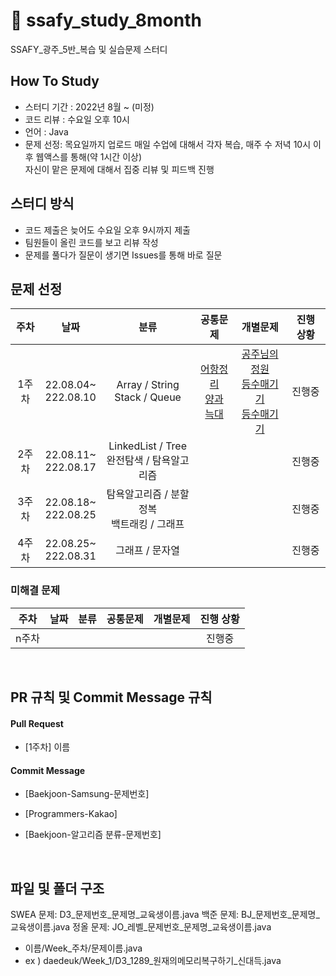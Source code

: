 # 🌈 ssafy_study_8month
SSAFY_광주_5반_복습 및 실습문제 스터디

## How To Study
- 스터디 기간 : 2022년 8월 ~ (미정)
- 코드 리뷰 : 수요일 오후 10시
- 언어 : Java
- 문제 선정: 목요일까지 업로드
매일 수업에 대해서 각자 복습, 매주 수 저녁 10시 이후 웹액스를 통해(약 1시간 이상)</br>자신이 맡은 문제에 대해서 집중 리뷰 및 피드백 진행

## 스터디 방식
- 코드 제출은 늦어도 수요일 오후 9시까지 제출
- 팀원들이 올린 코드를 보고 리뷰 작성
- 문제를 풀다가 질문이 생기면 Issues를 통해 바로 질문 </br>
## 문제 선정
|**주차**|**날짜**|**분류**|**공통문제**|**개별문제**|**진행 상황**
|:----:|:-----:|:-----:|:-----:|:-----:|:-----:|
| 1주차 | 22.08.04~</br>222.08.10 | Array / String </br> Stack / Queue | [어항정리](https://www.acmicpc.net/problem/23291) </br> [양과 늑대](https://programmers.co.kr/learn/courses/30/lessons/92343) | [공주님의 정원](https://www.acmicpc.net/problem/2457) </br> [등수매기기](https://www.acmicpc.net/problem/2012) </br> [등수매기기](https://www.acmicpc.net/problem/2012) | 진행중|
| 2주차 | 22.08.11~</br>222.08.17 | LinkedList / Tree  </br> 완전탐색 / 탐욕알고리즘 |  |  | 진행중|
| 3주차 | 22.08.18~</br>222.08.25 | 탐욕알고리즘 / 분할정복 </br> 백트래킹 / 그래프 |  |  | 진행중|
| 4주차 | 22.08.25~</br>222.08.31 | 그래프 / 문자열 |  |  | 진행중|

### 미해결 문제
|**주차**|**날짜**|**분류**|**공통문제**|**개별문제**|**진행 상황**
|:----:|:-----:|:-----:|:-----:|:-----:|:-----:|
| n주차 | |  |  |  | 진행중|
<br/>


## PR 규칙 및 Commit Message 규칙

#### Pull Request

- [1주차] 이름

#### Commit Message

- [Baekjoon-Samsung-문제번호] 

- [Programmers-Kakao] 

- [Baekjoon-알고리즘 분류-문제번호]


<br/>

## 파일 및 폴더 구조

SWEA 문제: D3_문제번호_문제명_교육생이름.java
백준 문제: BJ_문제번호_문제명_교육생이름.java
정올 문제: JO_레벨_문제번호_문제명_교육생이름.java

- 이름/Week_주차/문제이름.java
- ex ) daedeuk/Week_1/D3_1289_원재의메모리복구하기_신대득.java
